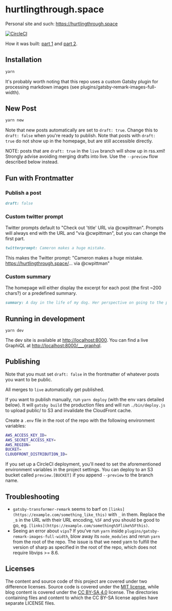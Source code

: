 # hurtlingthrough.space

Personal site and such: https://hurtlingthrough.space

[![CircleCI](https://circleci.com/gh/cameronwp/hurtling-through-space/tree/live.svg?style=shield&circle-token=471090fb75fbeb5b65d53f583c230c1232817f0e)](https://circleci.com/gh/cameronwp/hurtling-through-space/tree/live)

How it was built: [part 1](https://hurtlingthrough.space/posts/20171204-building-a-blog/) and [part 2](https://hurtlingthrough.space/posts/20171210-controlling-caches/).

## Installation

```sh
yarn
```

It's probably worth noting that this repo uses a custom Gatsby plugin for processing markdown images (see plugins/gatsby-remark-images-full-width).

## New Post

```sh
yarn new
```

Note that new posts automatically are set to `draft: true`. Change this to `draft: false` when you're ready to publish. Note that posts with `draft: true` do not show up in the homepage, but are still accessible directly.

NOTE: posts that are `draft: true` in the `live` branch will show up in rss.xml! Strongly advise avoiding merging drafts into live. Use the `--preview` flow described below instead.

## Fun with Frontmatter

### Publish a post

```markdown
draft: false
```

### Custom twitter prompt

Twitter prompts default to "Check out 'title' URL via @cwpittman". Prompts will always end with the URL and "via @cwpittman", but you can change the first part.

```markdown
twitterprompt: Cameron makes a huge mistake.
```

This makes the Twitter prompt: "Cameron makes a huge mistake. https://hurtlingthrough.space/... via @cwpittman"

### Custom summary

The homepage will either display the excerpt for each post (the first ~200 chars?) or a predefined summary.

```markdown
summary: A day in the life of my dog. Her perspective on going to the park, sniffing butts, and more with lots of pictures.
```

## Running in development

`yarn dev`

The dev site is available at [http://localhost:8000](http://localhost:8000). You can find a live GraphiQL at [http://localhost:8000/___graphql](http://localhost:8000/___graphql).

## Publishing

Note that you must set `draft: false` in the frontmatter of whatever posts you
want to be public.

All merges to `live` automatically get published.

If you want to publish manually, run `yarn deploy` (with the env vars detailed below). It will `gatsby build` the production files and will run `./bin/deploy.js` to upload public/ to S3 and invalidate the CloudFront cache.

Create a `.env` file in the root of the repo with the following environment variables:

```sh
AWS_ACCESS_KEY_ID=
AWS_SECRET_ACCESS_KEY=
AWS_REGION=
BUCKET=
CLOUDFRONT_DISTRIBUTION_ID=
```

If you set up a CircleCI deployment, you'll need to set the aforementioned environment variables in the project settings. You can deploy to an S3 bucket called `preview.[BUCKET]` if you append `--preview` to the branch name.

## Troubleshooting

* `gatsby-transformer-remark` seems to barf on `[links](https://example.com/something_like_this)` with `_` in them. Replace the `_`s in the URL with their URL encoding, `%5F` and you should be good to go, eg. `[links](https://example.com/something%5Flike%5Fthis)`.
* Seeing an error about `vips`? If you've run `yarn` inside `plugins/gatsby-remark-images-full-width`, blow away its `node_modules` and rerun `yarn` from the root of the repo. The issue is that we need yarn to fulfill the version of sharp as specified in the root of the repo, which does not require libvips >= 8.6.

## Licenses

The content and source code of this project are covered under two difference licenses. Source code is covered under the [MIT license](https://opensource.org/licenses/MIT), while blog content is covered under the [CC BY-SA 4.0](https://creativecommons.org/licenses/by-sa/4.0/) license. The directories containing files and content to which the CC BY-SA license applies have separate LICENSE files.
